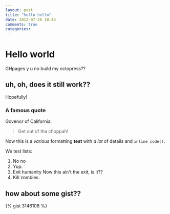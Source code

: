 ```yaml
---
layout: post
title: "hello hello"
date: 2012-07-26 10:48
comments: true
categories: 
---
```


# Hello world

GHpages y u no build my octopress??

## uh, oh, does it still work??

Hopefully!

### A famous quote

Govenor of California:
> Get out of tha choppah!

Now this is a _various_ formatting __test__ with *a lot* of details and `inline code()`.

We test lists:

1. No no
2. Yup.
3. Exit humanity
  Now this ain't the exit, is it??
4. Kill zombies.

## how about some gist??

{% gist 3146108 %}
